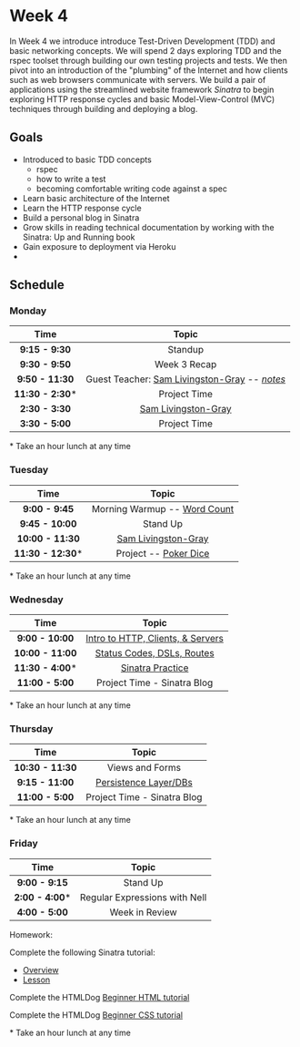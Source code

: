 # Week 4

In Week 4 we introduce introduce Test-Driven Development (TDD) and basic networking concepts. We will spend 2 days exploring TDD and the rspec toolset through building our own testing projects and tests. We then pivot into an introduction of the "plumbing" of the Internet and how clients such as web browsers communicate with servers. We build a pair of applications using the streamlined website framework *Sinatra* to begin exploring HTTP response cycles and basic Model-View-Control (MVC) techniques through building and deploying a blog.

## Goals
- Introduced to basic TDD concepts
    - rspec
    - how to write a test
    - becoming comfortable writing code against a spec
- Learn basic architecture of the Internet
- Learn the HTTP response cycle
- Build a personal blog in Sinatra
- Grow skills in reading technical documentation by working with the Sinatra: Up and Running book
- Gain exposure to deployment via Heroku
-
## Schedule

### Monday

| Time              | Topic                              |
|:-----------------:|:----------------------------------:|
| **9:15 - 9:30**   | Standup                            |
| **9:30 - 9:50**   | Week 3 Recap                       |
| **9:50 - 11:30**  | Guest Teacher: [Sam Livingston-Gray](https://github.com/Ada-Developers-Academy/ada-hacking) -- *[notes](monday/sam_notes.md)* |
| **11:30 - 2:30*** | Project Time                       |
| **2:30 - 3:30**   | [Sam Livingston-Gray](https://github.com/Ada-Developers-Academy/ada-hacking) |
| **3:30 - 5:00**   | Project Time                       |

\* Take an hour lunch at any time


### Tuesday

| Time               | Topic                           |
|:------------------:|:-------------------------------:|
| **9:00 - 9:45**    | Morning Warmup -- [Word Count](resources/word_count/README.md) |
| **9:45 - 10:00**   | Stand Up                        |
| **10:00 - 11:30**  | [Sam Livingston-Gray](https://github.com/Ada-Developers-Academy/ada-hacking) |
| **11:30 - 12:30*** | Project -- [Poker Dice](https://github.com/Ada-Developers-Academy/ada-hacking/tree/master/poker-dice) |

\* Take an hour lunch at any time

### Wednesday

| Time              | Topic                                              |
|:-----------------:|:--------------------------------------------------:|
| **9:00 - 10:00** | [Intro to HTTP, Clients, & Servers](wednesday/lecture_networking) |
| **10:00 - 11:00**   | [Status Codes, DSLs, Routes](wednesday/lecture_networking) |
| **11:30 - 4:00*** | [Sinatra Practice](friday/sinatra-practice-overview.md) |
| **11:00 - 5:00**   | Project Time - Sinatra Blog |

\* Take an hour lunch at any time


### Thursday

| Time              | Topic                          |
|:-----------------:|:------------------------------:|
| **10:30 - 11:30** | Views and Forms                |
| **9:15 - 11:00**  | [Persistence Layer/DBs](friday/databases)               |
| **11:00 - 5:00**   | Project Time - Sinatra Blog |

\* Take an hour lunch at any time


### Friday

| Time              | Topic                                                   |
|:-----------------:|:-------------------------------------------------------:|
| **9:00 - 9:15**   | Stand Up                                                |
| **2:00 - 4:00*** |  Regular Expressions with Nell |
| **4:00 - 5:00**   | Week in Review                                          |

Homework:

Complete the following Sinatra tutorial:

  - [Overview](https://github.com/Ada-Developers-Academy/daily-curriculum/blob/master/week04/friday/homework_lesson_plan.md)
  - [Lesson](https://github.com/Ada-Developers-Academy/daily-curriculum/blob/master/week04/friday/sinatra-practice.md)

Complete the HTMLDog [Beginner HTML tutorial](http://www.htmldog.com/guides/html/beginner/)

Complete the HTMLDog [Beginner CSS tutorial](http://www.htmldog.com/guides/css/beginner/)

\* Take an hour lunch at any time
